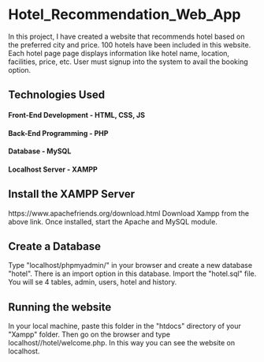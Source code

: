# Hotel_Recommendation_Web_App
In this project, I have created a website that recommends hotel based on the preferred city and price. 100 hotels have been included in this website. Each hotel page page displays information like hotel name, location, facilities, price, etc. User must signup into the system to avail the booking option.

<h2>Technologies Used</h2>
<h4>Front-End Development - HTML, CSS, JS</h4>
<h4>Back-End Programming - PHP</h4>
<h4>Database - MySQL</h4>
<h4>Localhost Server - XAMPP</h4>

<h2>Install the XAMPP Server</h2>
https://www.apachefriends.org/download.html
Download Xampp from the above link. Once installed, start the Apache and MySQL module.

<h2>Create a Database</h2>
Type "localhost/phpmyadmin/" in your browser and create a new database "hotel". There is an import option in this database. Import the "hotel.sql" file. You will se 4 tables, admin, users, hotel and history.

<h2>Running the website</h2>
In your local machine, paste this folder in the "htdocs" directory of your "Xampp" folder. Then go on the browser and type localhost/<folder_name>/hotel/welcome.php. In this way you can see the website on localhost.
